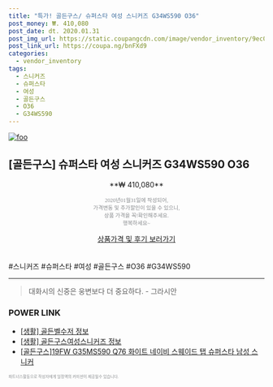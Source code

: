 ```yaml
--- 
title: "특가! 골든구스/ 슈퍼스타 여성 스니커즈 G34WS590 O36" 
post_money: ₩. 410,080 
post_date: dt. 2020.01.31 
post_img_url: https://static.coupangcdn.com/image/vendor_inventory/9ec0/557ca60e060f79f9b10536574a8312f357c99f4249b3c21772b5e730a9e2.jpg 
post_link_url: https://coupa.ng/bnFXd9 
categories: 
  - vendor_inventory 
tags: 
  - 스니커즈 
  - 슈퍼스타 
  - 여성 
  - 골든구스 
  - O36 
  - G34WS590 
--- 
```

[![foo](https://static.coupangcdn.com/image/vendor_inventory/9ec0/557ca60e060f79f9b10536574a8312f357c99f4249b3c21772b5e730a9e2.jpg)](https://coupa.ng/bnFXd9) 

## [골든구스] 슈퍼스타 여성 스니커즈 G34WS590 O36 
<p style="text-align: center;">**₩ 410,080**</p> 
<p style="text-align: center;"><span style="color: #898c8f; font-family: Georgia,Times,serif; font-size: 0.75em;">2020년01월31일에 작성되어, <br>가격변동 및 추가할인이 있을 수 있으니,<br> 상품 가격을 꼭!확인해주세요.<br>행복하세요~</span> 
</p>	 
<div markdown="0" style="text-align: center;"><a href="https://coupa.ng/bnFXd9" class="btn btn--success">상품가격 및 후기 보러가기</a></div> 
<br><br> 
  #스니커즈 #슈퍼스타 #여성 #골든구스 #O36 #G34WS590 
<hr> 

> 대화시의 신중은 웅변보다 더 중요하다. - 그라시안 


### POWER LINK

* <a href="https://blog.naver.com/fasyy4321/221764977043" target="_blank"> [생활] 골든벨수저 정보 </a>
* <a href="https://blog.naver.com/fasyy4321/221759933215" target="_blank"> [생활] 골든구스여성스니커즈 정보 </a>
* <a href="https://blog.naver.com/sakai111/221783582441" target="_blank">[골든구스]19FW G35MS590 Q76 화이트 네이비 스웨이드 탭 슈퍼스타 남성 스니커</a>

<span style="color: #898c8f; font-family: Georgia,Times,serif; font-size: 0.55em;">파트너스활동으로 작성자에게 일정액의 커미션이 제공될수 있습니다.</span> 
